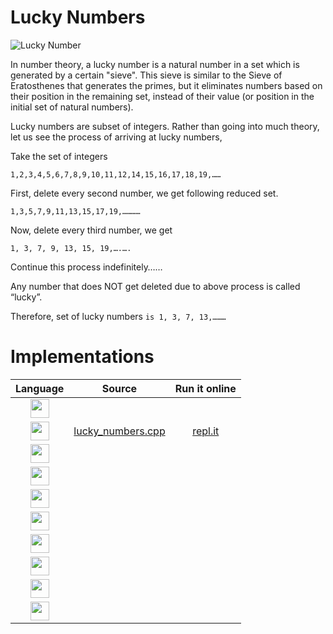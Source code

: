 # Lucky Numbers

![Lucky Number](https://upload.wikimedia.org/wikipedia/commons/7/7c/LuckySieve.gif)

In number theory, a lucky number is a natural number in a set which is generated by a certain "sieve".
This sieve is similar to the Sieve of Eratosthenes that generates the primes,
but it eliminates numbers based on their position in the remaining set, instead of their value
(or position in the initial set of natural numbers).

Lucky numbers are subset of integers. Rather than going into much theory, let us see the process of arriving at lucky numbers,

Take the set of integers

`1,2,3,4,5,6,7,8,9,10,11,12,14,15,16,17,18,19,……`

First, delete every second number, we get following reduced set.

`1,3,5,7,9,11,13,15,17,19,…………`

Now, delete every third number, we get

`1, 3, 7, 9, 13, 15, 19,….….`

Continue this process indefinitely……

Any number that does NOT get deleted due to above process is called “lucky”.

Therefore, set of lucky numbers  `is 1, 3, 7, 13,………`

# Implementations

| Language |  Source | Run it online |
| :-: | :-: | :-: |
|	<img src="http://konpa.github.io/devicon/devicon.git/icons/c/c-original.svg" width="30px">                   |||
|	<img src="http://konpa.github.io/devicon/devicon.git/icons/cplusplus/cplusplus-original.svg" width="30px">   |[lucky_numbers.cpp](https://github.com/AllAlgorithms/cpp/tree/master/math/lucky_numbers.cpp)|[repl.it](https://repl.it/@abranhe/lucky-number)|
|	<img src="http://konpa.github.io/devicon/devicon.git/icons/java/java-original.svg" width="30px">             |||
|	<img src="http://konpa.github.io/devicon/devicon.git/icons/python/python-original.svg" width="30px">         |||
|	<img src="http://konpa.github.io/devicon/devicon.git/icons/javascript/javascript-original.svg" width="30px"> |||
|	<img src="https://cdn-images-1.medium.com/max/600/1*FEE98iWinlZBYkxBAG8MvA.png" width="30px">                |||
|	<img src="http://konpa.github.io/devicon/devicon.git/icons/php/php-original.svg" width="30px">               |||
|	<img src="http://konpa.github.io/devicon/devicon.git/icons/ruby/ruby-original.svg" width="30px">             |||
|	<img src="http://konpa.github.io/devicon/devicon.git/icons/swift/swift-original.svg" width="30px">           |||
|	<img src="http://konpa.github.io/devicon/devicon.git/icons/go/go-original.svg" width="30px">                 |||
